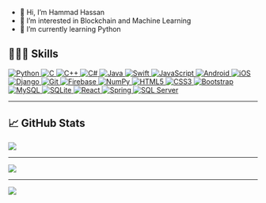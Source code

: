 - 👋 Hi, I’m Hammad Hassan
- 👀 I’m interested in Blockchain and Machine Learning
- 🌱 I’m currently learning Python


## 👩‍💻🚀 Skills

<p align="left">
 <a href="#">
<img alt="Python" src="https://img.shields.io/badge/python%20-%2314354C.svg?&style=for-the-badge&logo=python&logoColor=white"/>
<img alt="C" src="https://img.shields.io/badge/c%20-%2300599C.svg?&style=for-the-badge&logo=c&logoColor=white"/>
<img alt="C++" src="https://img.shields.io/badge/c++%20-%2300599C.svg?&style=for-the-badge&logo=c%2B%2B&ogoColor=white"/>
<img alt="C#" src="https://img.shields.io/badge/c%23%20-%23239120.svg?&style=for-the-badge&logo=c-sharp&logoColor=white"/>
<img alt="Java" src="https://img.shields.io/badge/java-%23ED8B00.svg?&style=for-the-badge&logo=java&logoColor=white"/>
<img alt="Swift" src="https://img.shields.io/badge/Swift-FA7343?style=for-the-badge&logo=swift&logoColor=white"/>
<img alt="JavaScript" src="https://img.shields.io/badge/javascript%20-%23323330.svg?&style=for-the-badge&logo=javascript&logoColor=%23F7DF1E"/>
<img alt="Android" src="https://img.shields.io/badge/Android-3DDC84?style=for-the-badge&logo=android&logoColor=white" />
<img alt="iOS" src="https://img.shields.io/badge/iOS-000000?style=for-the-badge&logo=ios&logoColor=white"/>
<img alt="Django" src="https://img.shields.io/badge/Django-092E20?style=for-the-badge&logo=django&logoColor=white"/>
<img alt="Git" src="https://img.shields.io/badge/git%20-%23F05033.svg?&style=for-the-badge&logo=git&logoColor=white"/>
<img alt="Firebase" src="https://img.shields.io/badge/firebase%20-%23039BE5.svg?&style=for-the-badge&logo=firebase"/>
<img alt="NumPy" src="https://img.shields.io/badge/numpy%20-%23013243.svg?&style=for-the-badge&logo=numpy&logoColor=white" />
<img alt="HTML5" src="https://img.shields.io/badge/html5%20-%23E34F26.svg?&style=for-the-badge&logo=html5&logoColor=white"/>
<img alt="CSS3" src="https://img.shields.io/badge/css3%20-%231572B6.svg?&style=for-the-badge&logo=css3&logoColor=white"/>
<img alt="Bootstrap" src="https://img.shields.io/badge/bootstrap%20-%23563D7C.svg?&style=for-the-badge&logo=bootstrap&logoColor=white"/>
<img alt="MySQL" src="https://img.shields.io/badge/mysql-%2300f.svg?&style=for-the-badge&logo=mysql&logoColor=white"/>
<img alt="SQLite" src ="https://img.shields.io/badge/sqlite-%2307405e.svg?&style=for-the-badge&logo=sqlite&logoColor=white"/>
<img alt="React" src ="https://img.shields.io/badge/React-20232A?style=for-the-badge&logo=react&logoColor=61DAFB"/>
<img alt="Spring" src ="https://img.shields.io/badge/Spring-6DB33F?style=for-the-badge&logo=spring&logoColor=white"/>
<img alt="SQL Server" src ="https://img.shields.io/badge/Microsoft_SQL_Server-CC2927?style=for-the-badge&logo=microsoft-sql-server&logoColor=white"/>

</a>
</p>

<hr>


## 📈 GitHub Stats

<a href="#">
  <img align="center" src="https://github-readme-stats.vercel.app/api/top-langs/?username=hamadhassan3&langs_count=8&layout=compact&show_icons=true&theme=blue-green" />
</a>
<hr>
<a href="#">
 <img align="center" src="https://github-readme-streak-stats.herokuapp.com/?user=hamadhassan3&theme=blue-green">
 </a>

<hr>
<a href="#">
  <img align="center" src="https://github-readme-stats.vercel.app/api?username=hamadhassan3&show_icons=true&layout=compact&theme=dark&hide=stars" />
</a>
